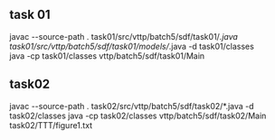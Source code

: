 ## task 01
javac --source-path . task01/src/vttp/batch5/sdf/task01/*.java task01/src/vttp/batch5/sdf/task01/models/*.java -d task01/classes         
java -cp task01/classes vttp/batch5/sdf/task01/Main

## task02
javac --source-path . task02/src/vttp/batch5/sdf/task02/*.java -d task02/classes
java -cp task02/classes vttp/batch5/sdf/task02/Main task02/TTT/figure1.txt